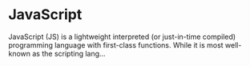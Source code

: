 # JavaScript
JavaScript (JS) is a lightweight interpreted (or just-in-time compiled) programming language with first-class functions. While it is most well-known as the scripting lang… 

